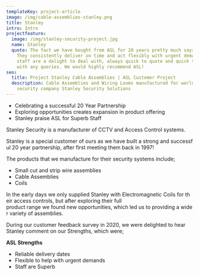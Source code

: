 ```yaml
---
templateKey: project-article
image: /img/cable-assemblies-stanley.png
title: Stanley
intro: Intro
projectfeature:
  image: /img/stanley-security-project.jpg
  name: Stanley
  quote: The fact we have bought from ASL for 20 years pretty much says it all.
    They consistently deliver on time and act flexibly with urgent demands. The
    staff are a delight to deal with, always quick to quote and quick to help
    with any queries. We would highly recommend ASL!
seo:
  title: Project Stanley Cable Assemblies | ASL Customer Project
  description: Cable Assemblies and Wiring Looms manufactured for world leading
    security company Stanley Security Solutions
---
```

* Celebrating a successful 20 Year Partnership 
* Exploring opportunities creates expansion in product offering 
* Stanley praise ASL for Superb Staff

Stanley Security is a manufacturer of CCTV and Access Control systems. 

Stanley is a special customer of ours as we have built a strong and successful 20 year partnership, after first meeting them back in 1997!​

​The products that we manufacture for their security systems include; 

* Small cut and strip wire assemblies 
* Cable Assemblies 
* Coils 

In the early days we only supplied Stanley with Electromagnetic Coils for their access controls, but after exploring their full product range we found new opportunities, which led us to providing a wider variety of assemblies.  

During our customer feedback survey in 2020, we were delighted to hear Stanley comment on our Strengths, which were; ​

​**ASL Strengths​**

* Reliable delivery dates 
* Flexible to help with urgent demands 
* Staff are Superb​